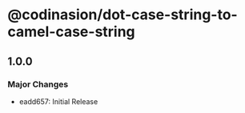 # @codinasion/dot-case-string-to-camel-case-string

## 1.0.0

### Major Changes

- eadd657: Initial Release
